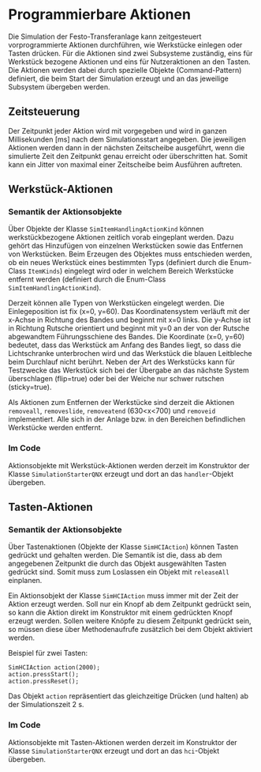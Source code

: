 # Programmierbare Aktionen #
Die Simulation der Festo-Transferanlage kann zeitgesteuert vorprogrammierte Aktionen durchführen, wie Werkstücke einlegen oder Tasten drücken. Für die Aktionen sind zwei Subsysteme zuständig, eins für Werkstück bezogene Aktionen und eins für Nutzeraktionen an den Tasten. Die Aktionen werden dabei durch spezielle Objekte (Command-Pattern) definiert, die beim Start der Simulation erzeugt und an das jeweilige Subsystem übergeben werden.

## Zeitsteuerung ##
Der Zeitpunkt jeder Aktion wird mit vorgegeben und wird in ganzen Millisekunden \[ms\] nach dem Simulationsstart angegeben. Die jeweiligen Aktionen werden dann in der nächsten Zeitscheibe ausgeführt, wenn die simulierte Zeit den Zeitpunkt genau erreicht oder überschritten hat. Somit kann ein Jitter von maximal einer Zeitscheibe beim Ausführen auftreten.

## Werkstück-Aktionen ##

### Semantik der Aktionsobjekte ###
Über Objekte der Klasse `SimItemHandlingActionKind` können werkstückbezogene Aktionen zeitlich vorab eingeplant werden. Dazu gehört das Hinzufügen von einzelnen Werkstücken sowie das Entfernen von Werkstücken. Beim Erzeugen des Objektes muss entschieden werden, ob ein neues Werkstück eines bestimmten Typs (definiert durch die Enum-Class `ItemKinds`) eingelegt wird oder in welchem Bereich Werkstücke entfernt werden (definiert durch die Enum-Class `SimItemHandlingActionKind`).

Derzeit können alle Typen von Werkstücken eingelegt werden. Die Einlegeposition ist fix (x=0, y=60). Das Koordinatensystem verläuft mit der x-Achse in Richtung des Bandes und beginnt mit x=0 links. Die y-Achse ist in Richtung Rutsche orientiert und beginnt mit y=0 an der von der Rutsche abgewandtem Führungsschiene des Bandes. Die Koordinate (x=0, y=60) bedeutet, dass das Werkstück am Anfang des Bandes liegt, so dass die Lichtschranke unterbrochen wird und das Werkstück die blauen Leitbleche beim Durchlauf nicht berührt. Neben der Art des Werkstücks kann für Testzwecke das Werkstück sich bei der Übergabe an das nächste System überschlagen (flip=true) oder bei der Weiche nur schwer rutschen (sticky=true).

Als Aktionen zum Entfernen der Werkstücke sind derzeit die Aktionen `removeall`, `removeslide`, `removeatend` (630<x<700) und `removeid` implementiert. Alle sich in der Anlage bzw. in den Bereichen befindlichen Werkstücke werden entfernt.

### Im Code ###
Aktionsobjekte mit Werkstück-Aktionen werden derzeit im Konstruktor der Klasse `SimulationStarterQNX` erzeugt und dort an das `handler`-Objekt übergeben.

## Tasten-Aktionen ##

### Semantik der Aktionsobjekte ###
Über Tastenaktionen (Objekte der Klasse `SimHCIAction`) können Tasten gedrückt und gehalten werden. Die Semantik ist die, dass ab dem angegebenen Zeitpunkt die durch das Objekt ausgewählten Tasten gedrückt sind. Somit muss zum Loslassen ein Objekt mit `releaseAll`  einplanen.

Ein Aktionsobjekt der Klasse `SimHCIAction` muss immer mit der Zeit der Aktion erzeugt werden. Soll nur ein Knopf ab dem Zeitpunkt gedrückt sein, so kann die Aktion direkt im Konstruktor mit einem gedrückten Knopf erzeugt werden. Sollen weitere Knöpfe zu diesem Zeitpunkt gedrückt sein, so müssen diese über Methodenaufrufe zusätzlich bei dem Objekt aktiviert werden. 

Beispiel für zwei Tasten:

```
SimHCIAction action(2000);
action.pressStart();
action.pressReset();
```

Das Objekt `action` repräsentiert das gleichzeitige Drücken (und halten) ab der Simulationszeit 2 s.	

### Im Code ###
Aktionsobjekte mit Tasten-Aktionen werden derzeit im Konstruktor der Klasse `SimulationStarterQNX` erzeugt und dort an das `hci`-Objekt übergeben.


